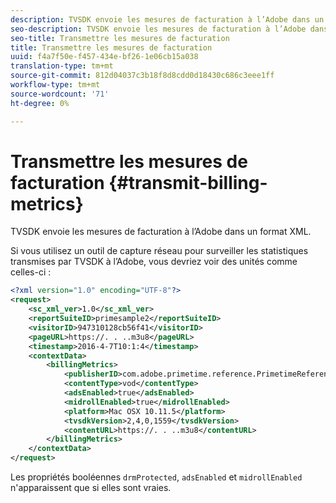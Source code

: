 ```yaml
---
description: TVSDK envoie les mesures de facturation à l’Adobe dans un format XML.
seo-description: TVSDK envoie les mesures de facturation à l’Adobe dans un format XML.
seo-title: Transmettre les mesures de facturation
title: Transmettre les mesures de facturation
uuid: f4a7f50e-f457-434e-bf26-1e06cb15a038
translation-type: tm+mt
source-git-commit: 812d04037c3b18f8d8cdd0d18430c686c3eee1ff
workflow-type: tm+mt
source-wordcount: '71'
ht-degree: 0%

---
```



# Transmettre les mesures de facturation {#transmit-billing-metrics}

TVSDK envoie les mesures de facturation à l’Adobe dans un format XML.

<!--<a id="example_13ABDB1CC0B549968A534765378DA3A0"></a>-->

Si vous utilisez un outil de capture réseau pour surveiller les statistiques transmises par TVSDK à l’Adobe, vous devriez voir des unités comme celles-ci :

```xml
<?xml version="1.0" encoding="UTF-8"?>
<request>
    <sc_xml_ver>1.0</sc_xml_ver>
    <reportSuiteID>primesample2</reportSuiteID>
    <visitorID>947310128cb56f41</visitorID>
    <pageURL>https://. . ..m3u8</pageURL>
    <timestamp>2016-4-7T10:1:4</timestamp>
    <contextData>
        <billingMetrics>
            <publisherID>com.adobe.primetime.reference.PrimetimeReference</publisherID>
            <contentType>vod</contentType>
            <adsEnabled>true</adsEnabled>
            <midrollEnabled>true</midrollEnabled>
            <platform>Mac OSX 10.11.5</platform>
            <tvsdkVersion>2,4,0,1559</tvsdkVersion>
            <contentURL>https://. . ..m3u8</contentURL>
        </billingMetrics>
    </contextData>
</request>
```

Les propriétés booléennes `drmProtected`, `adsEnabled` et `midrollEnabled` n&#39;apparaissent que si elles sont vraies.